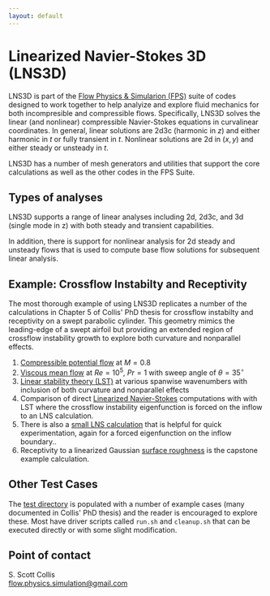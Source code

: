 ```yaml
---
layout: default
---
```


# Linearized Navier-Stokes 3D (LNS3D)

LNS3D is part of the [Flow Physics & Simularion (FPS)](https://flow-physics-simulation.github.io/flow-physics-simulation/) suite of codes designed to work together to help analyize and explore fluid mechanics for both incompresible and compressible flows.  Specifically, LNS3D solves the linear (and nonlinear) compressible Navier-Stokes equations in curvalinear coordinates.   In general, linear solutions are 2d3c (harmonic in $z$) and either harmonic in $t$ or fully transient in $t$.   Nonlinear solutions are 2d in $(x,y)$ and either steady or unsteady in $t$.

LNS3D has a number of mesh generators and utilities that support the core calculations as well as the other codes in the FPS Suite.

## Types of analyses

LNS3D supports a range of linear analyses including 2d, 2d3c, and 3d 
(single mode in z) with both steady and transient capabilities. 

In addition, there is support for nonlinear analysis for 2d steady and 
unsteady flows that is used to compute base flow solutions for subsequent 
linear analysis. 

## Example: Crossflow Instabilty and Receptivity

The most thorough example of using LNS3D replicates a number of the 
calculations in Chapter 5 of Collis' PhD thesis for crossflow instabilty
and receptivity on a swept parabolic cylinder.  This geometry mimics the
leading-edge of a swept airfoil but providing an extended region of crossflow
instability growth to explore both curvature and nonparallel effects.
  1. [Compressible potential flow](https://github.com/sscollis/lns3d/blob/master/test/pcyl/sweep=35/M=0.8/README.md) at $M=0.8$
  2. [Viscous mean flow](https://github.com/sscollis/lns3d/blob/master/test/pcyl/sweep=35/M=0.8/Re=1e5/README.md) at $Re=10^5$, $Pr=1$ with sweep angle of $\theta=35^\circ$
  3. [Linear stability theory (LST)](https://github.com/sscollis/lns3d/blob/master/test/pcyl/sweep=35/M=0.8/Re=1e5/lst/README.md) at various spanwise wavenumbers with inclusion of both curvature and nonparallel effects 
  5. Comparison of direct [Linearized Navier-Stokes](https://github.com/sscollis/lns3d/blob/master/test/pcyl/sweep=35/M=0.8/Re=1e5/lns/README.md) computations with with LST where the crossflow instability eigenfunction is forced on the 
inflow to an LNS calculation.
  6. There is also a [small LNS calculation](https://github.com/sscollis/lns3d/blob/master/test/pcyl/sweep=35/M=0.8/Re=1e5/short/README.md) that is helpful
for quick experimentation, again for a forced eigenfunction on the inflow
boundary..
  7. Receptivity to a linearized Gaussian [surface roughness](https://github.com/sscollis/lns3d/blob/master/test/pcyl/sweep=35/M=0.8/Re=1e5/recep/README.md) 
is the capstone example calculation.

## Other Test Cases

The [test directory](https://github.com/sscollis/lns3d/blob/master/test) is
populated with a number of example cases (many documented in Collis' PhD
thesis) and the reader is encouraged to explore these.  Most have driver
scripts called `run.sh` and `cleanup.sh` that can be executed directly or 
with some slight modification.

## Point of contact

S. Scott Collis\
flow.physics.simulation@gmail.com
